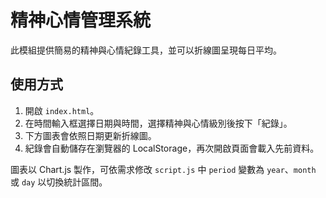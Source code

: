 # 精神心情管理系統

此模組提供簡易的精神與心情紀錄工具，並可以折線圖呈現每日平均。

## 使用方式
1. 開啟 `index.html`。
2. 在時間輸入框選擇日期與時間，選擇精神與心情級別後按下「紀錄」。
3. 下方圖表會依照日期更新折線圖。
4. 紀錄會自動儲存在瀏覽器的 LocalStorage，再次開啟頁面會載入先前資料。

圖表以 Chart.js 製作，可依需求修改 `script.js` 中 `period` 變數為 `year`、`month` 或 `day` 以切換統計區間。
